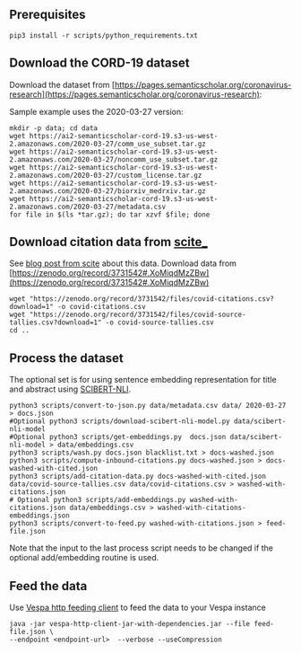 
## Prerequisites
```
pip3 install -r scripts/python_requirements.txt
```


## Download the CORD-19 dataset 
Download the dataset from [https://pages.semanticscholar.org/coronavirus-research](https://pages.semanticscholar.org/coronavirus-research):

Sample example uses the 2020-03-27 version:
```
mkdir -p data; cd data
wget https://ai2-semanticscholar-cord-19.s3-us-west-2.amazonaws.com/2020-03-27/comm_use_subset.tar.gz
wget https://ai2-semanticscholar-cord-19.s3-us-west-2.amazonaws.com/2020-03-27/noncomm_use_subset.tar.gz
wget https://ai2-semanticscholar-cord-19.s3-us-west-2.amazonaws.com/2020-03-27/custom_license.tar.gz
wget https://ai2-semanticscholar-cord-19.s3-us-west-2.amazonaws.com/2020-03-27/biorxiv_medrxiv.tar.gz
wget https://ai2-semanticscholar-cord-19.s3-us-west-2.amazonaws.com/2020-03-27/metadata.csv
for file in $(ls *tar.gz); do tar xzvf $file; done
```

## Download citation data from [scite_](https://scite.ai/)
See [blog post from scite](https://medium.com/scite/analyzing-more-than-1m-citations-to-better-understand-scientific-research-on-covid-19-3faa59d726c2) about this data.
Download data from [https://zenodo.org/record/3731542#.XoMiqdMzZBw](https://zenodo.org/record/3731542#.XoMiqdMzZBw)
```
wget "https://zenodo.org/record/3731542/files/covid-citations.csv?download=1" -o covid-citations.csv
wget "https://zenodo.org/record/3731542/files/covid-source-tallies.csv?download=1" -o covid-source-tallies.csv
cd ..
```

## Process the dataset
The optional set is for using sentence embedding representation for title and abstract using [SCIBERT-NLI](https://huggingface.co/gsarti/scibert-nli). 
```
python3 scripts/convert-to-json.py data/metadata.csv data/ 2020-03-27 > docs.json
#Optional python3 scripts/download-scibert-nli-model.py data/scibert-nli-model
#Optional python3 scripts/get-embeddings.py  docs.json data/scibert-nli-model > data/embeddings.csv 
python3 scripts/wash.py docs.json blacklist.txt > docs-washed.json
python3 scripts/compute-inbound-citations.py docs-washed.json > docs-washed-with-cited.json
python3 scripts/add-citation-data.py docs-washed-with-cited.json data/covid-source-tallies.csv data/covid-citations.csv > washed-with-citations.json
# Optional python3 scripts/add-embeddings.py washed-with-citations.json data/embeddings.csv > washed-with-citations-embeddings.json 
python3 scripts/convert-to-feed.py washed-with-citations.json > feed-file.json
```
Note that the input to the last process script needs to be changed if the optional add/embedding routine is used.

## Feed the data
Use [Vespa http feeding client](https://docs.vespa.ai/en/vespa-http-client.html) to feed the data to your Vespa instance
```
java -jar vespa-http-client-jar-with-dependencies.jar --file feed-file.json \
--endpoint <endpoint-url>  --verbose --useCompression
```






 





